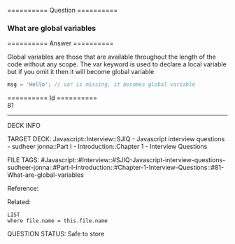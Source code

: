 ========== Question ==========  

### What are global variables  

========== Answer ==========  

Global variables are those that are available throughout the length of the code without any scope. The var keyword is used to declare a local variable but if you omit it then it will become global variable

```javascript
msg = 'Hello'; // var is missing, it becomes global variable
```

========== Id ==========  
81

---

DECK INFO

TARGET DECK: Javascript::Interview::SJIQ - Javascript interview questions - sudheer jonna::Part I - Introduction::Chapter 1 - Interview Questions

FILE TAGS: #Javascript::#Interview::#SJIQ-Javascript-interview-questions-sudheer-jonna::#Part-I-Introduction::#Chapter-1-Interview-Questions::#81-What-are-global-variables

Reference:

Related:

```dataview
LIST
where file.name = this.file.name
```

QUESTION STATUS: Safe to store
